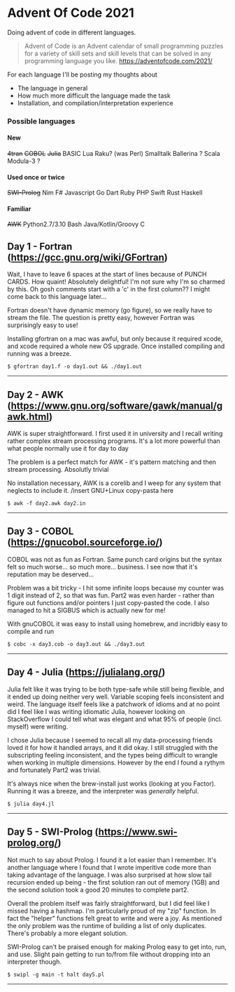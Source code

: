 # Advent Of Code 2021
Doing advent of code in different languages.

> Advent of Code is an Advent calendar of small programming puzzles for a variety of skill sets and skill levels that can be solved in any programming language you like. https://adventofcode.com/2021/

For each language I'll be posting my thoughts about
* The language in general
* How much more difficult the language made the task
* Installation, and compilation/interpretation experience

### Possible languages
#### New
~~4tran~~
~~COBOL~~
~~Julia~~
BASIC
Lua
Raku? (was Perl)
Smalltalk
Ballerina ?
Scala
Modula-3 ?

#### Used once or twice
~~SWI-Prolog~~
Nim
F#
Javascript
Go
Dart
Ruby
PHP
Swift
Rust
Haskell

#### Familiar
~~AWK~~
Python2.7/3.10 
Bash
Java/Kotlin/Groovy
C

## Day 1 - Fortran (https://gcc.gnu.org/wiki/GFortran)
Wait, I have to leave 6 spaces at the start of lines because of PUNCH CARDS. How quaint! Absolutely delightful! I'm not sure why I'm so charmed by this. Oh gosh comments start with a 'c' in the first column?? I might come back to this language later...

Fortran doesn't have dynamic memory (go figure), so we really have to stream the file. The question is pretty easy, however Fortran was surprisingly easy to use!

Installing gfortran on a mac was awful, but only because it required xcode, and xcode required a whole new OS upgrade. Once installed compiling and running was a breeze.

    $ gfortran day1.f -o day1.out && ./day1.out

--------

## Day 2 - AWK (https://www.gnu.org/software/gawk/manual/gawk.html)
AWK is super straightforward. I first used it in university and I recall writing rather complex stream processing programs. It's a lot more powerful than what people normally use it for day to day

The problem is a perfect match for AWK - it's pattern matching and then stream processing. Absolutly trivial

No installation necessary, AWK is a corelib and I weep for any system that neglects to include it. /insert GNU+Linux copy-pasta here

    $ awk -f day2.awk day2.in
---------

## Day 3 - COBOL (https://gnucobol.sourceforge.io/)
COBOL was not as fun as Fortran. Same punch card origins but the syntax felt so much worse... so much more... business. I see now that it's reputation may be deserved...

Problem was a bit tricky - I hit some infinite loops because my counter was 1 digit instead of 2, so that was fun. Part2 was even harder - rather than figure out functions and/or pointers I just copy-pasted the code. I also managed to hit a SIGBUS which is actually new for me!

With gnuCOBOL it was easy to install using homebrew, and incridbly easy to compile and run

    $ cobc -x day3.cob -o day3.out && ./day3.out
--------

## Day 4 - Julia (https://julialang.org/)
Julia felt like it was trying to be both type-safe while still being flexible, and it ended up doing neither very well. Variable scoping feels inconsistent and weird. The language itself feels like a patchwork of idioms and at no point did I feel like I was writing idiomatic Julia, however looking on StackOverflow I could tell what was elegant and what 95% of people (incl. myself) were writing.

I chose Julia because I seemed to recall all my data-processing friends loved it for how it handled arrays, and it did okay. I still struggled with the subscripting feeling inconsistent, and the types being difficult to wrangle when working in multiple dimensions. However by the end I found a rythym and fortunately Part2 was trivial.

It's always nice when the brew-install just works (looking at you Factor). Running it was a breeze, and the interpreter was _generally_ helpful.

    $ julia day4.jl
--------

## Day 5 - SWI-Prolog (https://www.swi-prolog.org/)
Not much to say about Prolog. I found it a lot easier than I remember. It's another language where I found that I wrote imperitive code more than taking advantage of the language. I was also surprised at how slow tail recursion ended up being - the first solution ran out of memory (1GB) and the second solution took a good 20 minutes to complete part2.

Overall the problem itself was fairly straightforward, but I did feel like I missed having a hashmap. I'm particularly proud of my "zip" function. In fact the "helper" functions felt great to write and were a joy. As mentioned the only problem was the runtime of building a list of only duplicates. There's probably a more elegant solution.

SWI-Prolog can't be praised enough for making Prolog easy to get into, run, and use. Slight pain getting to run to/from file without dropping into an interpreter though.

    $ swipl -g main -t halt day5.pl
--------

